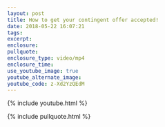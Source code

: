 ```yaml
---
layout: post
title: How to get your contingent offer accepted!
date: 2018-05-22 16:07:21
tags:
excerpt:
enclosure:
pullquote:
enclosure_type: video/mp4
enclosure_time:
use_youtube_image: true
youtube_alternate_image:
youtube_code: z-Xd2YzQEdM
---
```


{% include youtube.html %}

{% include pullquote.html %}